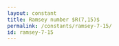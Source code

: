 ```yaml
---
layout: constant
title: Ramsey number $R(7,15)$
permalink: /constants/ramsey-7-15/
id: ramsey-7-15
---
```

